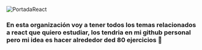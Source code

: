 ![PortadaReact](https://user-images.githubusercontent.com/55964635/201956820-e17c5388-0b02-44ef-a145-981a520b331f.png)

### En esta organización voy a tener todos los temas relacionados a react que quiero estudiar, los tendria en mi github personal pero mi idea es hacer alrededor ded 80 ejercicios 👋

